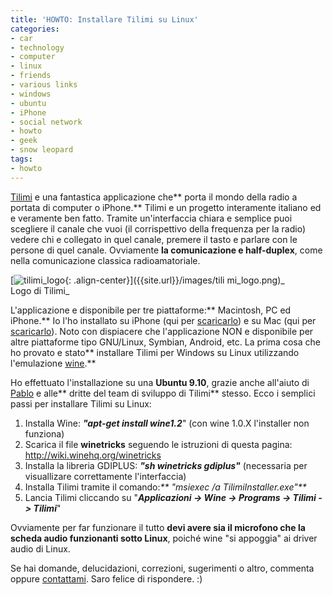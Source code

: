 ```yaml
---
title: 'HOWTO: Installare Tilimi su Linux'
categories:
- car
- technology
- computer
- linux
- friends
- various links
- windows
- ubuntu
- iPhone
- social network
- howto
- geek
- snow leopard
tags:
- howto
---
```

[Tilimi](http://tilimi.com) e una fantastica applicazione che** porta il mondo
della radio a portata di computer o iPhone.** Tilimi e un progetto interamente
italiano ed e veramente ben fatto. Tramite un'interfaccia chiara e semplice
puoi scegliere il canale che vuoi (il corrispettivo della frequenza per la
radio) vedere chi e collegato in quel canale, premere il tasto e parlare con
le persone di quel canale. Ovviamente **la comunicazione e half-duplex**, come
nella comunicazione classica radioamatoriale.

[![tilimi_logo]({{site.url}}/images/tilimi_logo.png){: .align-center}]({{site.url}}/images/tili
mi_logo.png)_  
Logo di Tilimi_

L'applicazione e disponibile per tre piattaforme:** Macintosh, PC ed iPhone.**
Io l'ho installato su iPhone (qui per
[scaricarlo](http://itunes.apple.com/it/app/tilimi/id300848480?mt=8)) e su Mac
(qui per [scaricarlo](http://tilimi.com)). Noto con dispiacere che
l'applicazione NON e disponibile per altre piattaforme tipo GNU/Linux,
Symbian, Android, etc. La prima cosa che ho provato e stato** installare
Tilimi per Windows su Linux utilizzando l'emulazione
[wine](http://www.winehq.org/).**

Ho effettuato l'installazione su una **Ubuntu 9.10**, grazie anche all'aiuto
di [Pablo](http://www.berbell.com/) e alle** dritte del team di sviluppo di
Tilimi** stesso. Ecco i semplici passi per installare Tilimi su Linux:

  1. Installa Wine: _**"apt-get install wine1.2**_" (con wine 1.0.X l'installer non funziona)
  2. Scarica il file **winetricks** seguendo le istruzioni di questa pagina: <http://wiki.winehq.org/winetricks>
  3. Installa la libreria GDIPLUS: _**"sh winetricks gdiplus"**_ (necessaria per visuallizare correttamente l'interfaccia)
  4. Installa Tilimi tramite il comando:_** "msiexec /a TilimiInstaller.exe"**_
  5. Lancia Tilimi cliccando su "**_Applicazioni -> Wine -> Programs -> Tilimi -> Tilimi_**"
  

  
Ovviamente per far funzionare il tutto **devi avere sia il microfono che la
scheda audio funzionanti sotto Linux**, poiché wine "si appoggia" ai driver
audio di Linux.

Se hai domande, delucidazioni, correzioni, sugerimenti o altro, commenta
oppure [contattami]({{site.url}}/chi-e-diegor/). Saro felice di
rispondere. :)

